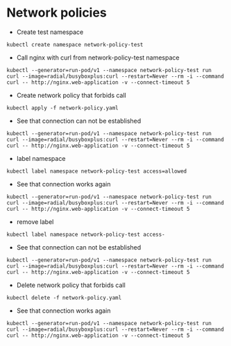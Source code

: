 # Network policies

* Create test namespace

```
kubectl create namespace network-policy-test
```

* Call nginx with curl from network-policy-test namespace

```
kubectl --generator=run-pod/v1 --namespace network-policy-test run curl --image=radial/busyboxplus:curl --restart=Never --rm -i --command curl -- http://nginx.web-application -v --connect-timeout 5
```

* Create network policy that forbids call

```
kubectl apply -f network-policy.yaml
```

* See that connection can not be established

```
kubectl --generator=run-pod/v1 --namespace network-policy-test run curl --image=radial/busyboxplus:curl --restart=Never --rm -i --command curl -- http://nginx.web-application -v --connect-timeout 5
```

* label namespace

```
kubectl label namespace network-policy-test access=allowed
```

* See that connection works again

```
kubectl --generator=run-pod/v1 --namespace network-policy-test run curl --image=radial/busyboxplus:curl --restart=Never --rm -i --command curl -- http://nginx.web-application -v --connect-timeout 5
```

* remove label

```
kubectl label namespace network-policy-test access-
```

* See that connection can not be established

```
kubectl --generator=run-pod/v1 --namespace network-policy-test run curl --image=radial/busyboxplus:curl --restart=Never --rm -i --command curl -- http://nginx.web-application -v --connect-timeout 5
```

* Delete network policy that forbids call

```
kubectl delete -f network-policy.yaml
```

* See that connection works again

```
kubectl --generator=run-pod/v1 --namespace network-policy-test run curl --image=radial/busyboxplus:curl --restart=Never --rm -i --command curl -- http://nginx.web-application -v --connect-timeout 5
```
